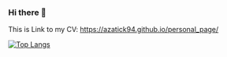 ### Hi there 👋

This is Link to my CV: https://azatick94.github.io/personal_page/

[![Top Langs](https://github-readme-stats.vercel.app/api/top-langs/?username=Azatick94&exclude_repo=github-stats?hide=Jupyter%20Notebook)](https://github.com/anuraghazra/github-readme-stats)

  

<!--
**Azatick94/Azatick94** is a ✨ _special_ ✨ repository because its `README.md` (this file) appears on your GitHub profile.

Here are some ideas to get you started:

- 🔭 I’m currently working on ...
- 🌱 I’m currently learning ...
- 👯 I’m looking to collaborate on ...
- 🤔 I’m looking for help with ...
- 💬 Ask me about ...
- 📫 How to reach me: ...
- 😄 Pronouns: ...
- ⚡ Fun fact: ...
-->
